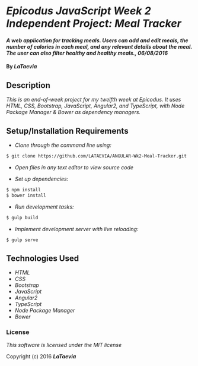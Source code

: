 # _Epicodus JavaScript Week 2 Independent Project: Meal Tracker_

#### _A web application for tracking meals. Users can add and edit meals, the number of calories in each meal, and any relevant details about the meal. The user can also filter healthy and healthy meals., 06/08/2016_

#### By _**LaTaevia**_

## Description

_This is an end-of-week project for my twelfth week at Epicodus. It uses HTML, CSS, Bootstrap, JavaScript, Angular2, and TypeScript, with Node Package Manager & Bower as dependency managers._

## Setup/Installation Requirements


* _Clone through the command line using:_
```sh
$ git clone https://github.com/LATAEVIA/ANGULAR-Wk2-Meal-Tracker.git
```

* _Open files in any text editor to view source code_

* _Set up dependencies:_
```sh
$ npm install
$ bower install
```

* _Run development tasks:_
```sh
$ gulp build
```

* _Implement development server with live reloading:_
```sh
$ gulp serve
```

## Technologies Used

* _HTML_
* _CSS_
* _Bootstrap_
* _JavaScript_
* _Angular2_
* _TypeScript_
* _Node Package Manager_
* _Bower_

### License

*This software is licensed under the MIT license*

Copyright (c) 2016 **_LaTaevia_**
